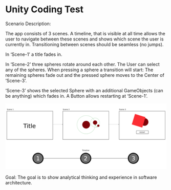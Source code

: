 # Unity Coding Test

Scenario Description: 

The app consists of 3 scenes. A timeline, that is visible at all time allows the user to navigate between these scenes and shows which scene the user is currently in. Transitioning between scenes should be seamless (no jumps). 

In ‘Scene-1’ a title fades in. 

In ‘Scene-2’ three spheres rotate around each other. The User can select any of the spheres. When pressing a sphere a transition will start: The remaining spheres fade out and the pressed sphere moves to the Center of ‘Scene-3’. 

‘Scene-3’ shows the selected Sphere with an additional GameObjects (can be anything) which fades in. A Button allows restarting at ‘Scene-1’. 

![Coding Test Diagram](https://raw.githubusercontent.com/NikolaLemmens/Coding-Test/master/CodingTestDiagram.png)

Goal: 
The goal is to show analytical thinking and experience in software architecture.

